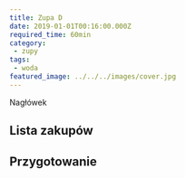 ```yaml
---
title: Zupa D
date: 2019-01-01T00:16:00.000Z
required_time: 60min
category:
 - zupy
tags:
 - woda
featured_image: ../../../images/cover.jpg
---
```

    
Nagłówek  
<!---- splitter ---->
## Lista zakupów  

<!---- splitter ---->
## Przygotowanie  
